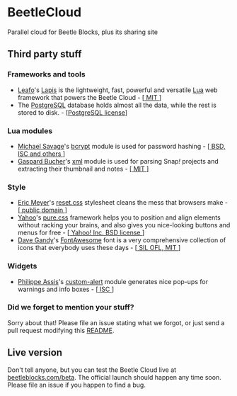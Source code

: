 # BeetleCloud
Parallel cloud for Beetle Blocks, plus its sharing site

## Third party stuff
### Frameworks and tools
* [Leafo](http://leafo.net/)'s [Lapis](http://leafo.net/lapis/) is the lightweight, fast, powerful and versatile [Lua](http://lua.org) web framework that powers the Beetle Cloud - [[ MIT ](https://opensource.org/licenses/MIT)]
* The [PostgreSQL](https://www.postgresql.org/) database holds almost all the data, while the rest is stored to disk. - [[PostgreSQL license](https://www.postgresql.org/about/licence/)]

### Lua modules
* [Michael Savage](https://github.com/mikejsavage)'s [bcrypt](https://luarocks.org/modules/luarocks/bcrypt) module is used for password hashing - [[ BSD, ISC and others ](https://github.com/mikejsavage/lua-bcrypt#copying)]
* [Gaspard Bucher](https://github.com/gaspard)'s [xml](https://luarocks.org/modules/gaspard/xml) module is used for parsing Snap<i>!</i> projects and extracting their thumbnail and notes - [[ MIT ](https://opensource.org/licenses/MIT)]

### Style
* [Eric Meyer](http://meyerweb.com/)'s [reset.css](http://meyerweb.com/eric/tools/css/reset/index.html) stylesheet cleans the mess that browsers make - [[ public domain ](https://wiki.creativecommons.org/wiki/Public_domain)]
* [Yahoo](https://github.com/yahoo)'s [pure.css](http://purecss.io/) framework helps you to position and align elements without racking your brains, and also gives you nice-looking buttons and menus for free - [[ Yahoo! Inc. BSD license ](https://raw.githubusercontent.com/yahoo/pure/master/LICENSE.md)]
* [Dave Gandy](https://github.com/davegandy)'s [FontAwesome](http://fontawesome.io/) font is a very comprehensive collection of icons that everybody uses these days - [[ SIL OFL](http://fontawesome.io/),[ MIT ](http://opensource.org/licenses/mit-license.html)]

### Widgets
* [Philippe Assis](https://github.com/PhilippeAssis)'s [custom-alert](https://github.com/PhilippeAssis/custom-alert) module generates nice pop-ups for warnings and info boxes - [[ ISC ](https://opensource.org/licenses/ISC)]

### Did we forget to mention your stuff?
Sorry about that! Please file an issue stating what we forgot, or just send a pull request modifying this [README](https://github.com/bromagosa/beetleCloud/edit/master/README.md).

## Live version
Don't tell anyone, but you can test the Beetle Cloud live at [beetleblocks.com/beta](http://beetleblocks.com/beta). The official launch should happen any time soon. Please file an issue if you happen to find a bug.
